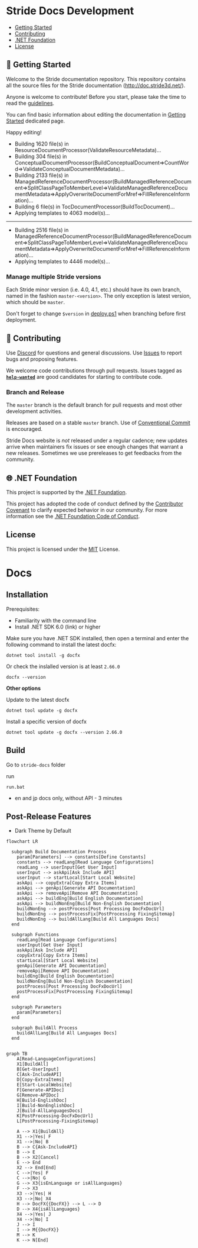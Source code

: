 # Stride Docs Development

* [Getting Started](#getting-started)
* [Contributing](#contributing)
* [.NET Foundation](#net-foundation)
* [License](#license)
<!--* [Roadmap](#roadmap)-->

## 🚀 Getting Started

Welcome to the Stride documentation repository. This repository contains all the source files for the Stride documentation (http://doc.stride3d.net/). 

Anyone is welcome to contribute! Before you start, please take the time to read the [guidelines](GUIDELINES.md). 

You can find basic information about editing the documentation in [Getting Started](GETTINGSTARTED.md) dedicated page.

Happy editing!

- Building 1620 file(s) in ResourceDocumentProcessor(ValidateResourceMetadata)...
- Building 304 file(s) in ConceptualDocumentProcessor(BuildConceptualDocument=>CountWord=>ValidateConceptualDocumentMetadata)...
- Building 2133 file(s) in ManagedReferenceDocumentProcessor(BuildManagedReferenceDocument=>SplitClassPageToMemberLevel=>ValidateManagedReferenceDocumentMetadata=>ApplyOverwriteDocumentForMref=>FillReferenceInformation)...
- Building 6 file(s) in TocDocumentProcessor(BuildTocDocument)...
- Applying templates to 4063 model(s)...

---

- Building 2516 file(s) in ManagedReferenceDocumentProcessor(BuildManagedReferenceDocument=>SplitClassPageToMemberLevel=>ValidateManagedReferenceDocumentMetadata=>ApplyOverwriteDocumentForMref=>FillReferenceInformation)...
- Applying templates to 4446 model(s)...


### Manage multiple Stride versions

Each Stride minor version (i.e. 4.0, 4.1, etc.) should have its own branch, named in the fashion `master-<version>`. The only exception is latest version, which should be `master`.

Don't forget to change `$version` in [deploy.ps1](build/deploy.ps1) when branching before first deployment.

<!--All the information you need to get started with Stride Website development can be found in the 📚 [Stride Docs Wiki](https://github.com/VaclavElias/stride-docs-next/wiki).-->

## 🤝 Contributing

Use [Discord](https://discord.gg/f6aerfE) for questions and general discussions. 
Use [Issues](https://github.com/stride3d/stride-docs/issues) to report bugs and proposing features.

We welcome code contributions through pull requests. Issues tagged as **[`help-wanted`](https://github.com/stride3d/stride-website/labels/help-wanted)** are good candidates for starting to contribute code.

### Branch and Release

The `master` branch is the default branch for pull requests and most other development activities. 

Releases are based on a stable `master` branch. Use of [Conventional Commit](https://www.conventionalcommits.org/en/v1.0.0/) is encouraged.

Stride Docs website is _not_ released under a regular cadence; new updates arrive when maintainers fix issues or see enough changes that warrant a new releases. Sometimes we use prereleases to get feedbacks from the community.

<!--
## 🗺️ Roadmap

Our Wiki [Roadmap](https://github.com/VaclavElias/stride-website-next/wiki/Roadmap) communicates upcoming changes to the Stride Docs.-->

## 🌐 .NET Foundation

This project is supported by the [.NET Foundation](http://www.dotnetfoundation.org).

This project has adopted the code of conduct defined by the [Contributor Covenant](http://contributor-covenant.org/) to clarify expected behavior in our community.
For more information see the [.NET Foundation Code of Conduct](http://www.dotnetfoundation.org/code-of-conduct).

## License

This project is licensed under the [MIT](https://github.com/VaclavElias/stride-website-next/blob/main/LICENSE.md) License.

# Docs

## Installation

Prerequisites:

- Familiarity with the command line
- Install .NET SDK 6.0 (link) or higher

Make sure you have .NET SDK installed, then open a terminal and enter the following command to install the latest docfx:

```
dotnet tool install -g docfx
```

Or check the inslalled version is at least `2.66.0`

```
docfx --version
```

**Other options**

Update to the latest docfx

```
dotnet tool update -g docfx
```

Install a specific version of docfx

```
dotnet tool update -g docfx --version 2.66.0
```

## Build

Go to `stride-docs` folder

run

```
run.bat
```

- en and jp docs only, without API - 3 minutes

 ## Post-Release Features

 - Dark Theme by Default

```mermaid
flowchart LR

  subgraph Build Documentation Process
    param[Parameters] --> constants[Define Constants]
    constants --> readLang[Read Language Configurations]
    readLang --> userInput[Get User Input]
    userInput --> askApi[Ask Include API]
    userInput --> startLocal[Start Local Website]
    askApi --> copyExtra[Copy Extra Items]
    askApi --> genApi[Generate API Documentation]
    askApi --> removeApi[Remove API Documentation]
    askApi --> buildEng[Build English Documentation]
    askApi --> buildNonEng[Build Non-English Documentation]
    buildNonEng --> postProcess[Post Processing DocFxDocUrl]
    buildNonEng --> postProcessFix[PostProcessing FixingSitemap]
    buildNonEng --> buildAllLang[Build All Languages Docs]
  end

  subgraph Functions
    readLang[Read Language Configurations]
    userInput[Get User Input]
    askApi[Ask Include API]
    copyExtra[Copy Extra Items]
    startLocal[Start Local Website]
    genApi[Generate API Documentation]
    removeApi[Remove API Documentation]
    buildEng[Build English Documentation]
    buildNonEng[Build Non-English Documentation]
    postProcess[Post Processing DocFxDocUrl]
    postProcessFix[PostProcessing FixingSitemap]
  end

  subgraph Parameters
    param[Parameters]
  end

  subgraph BuildAll Process
    buildAllLang[Build All Languages Docs]
  end


```

``` mermaid
graph TB
    A[Read-LanguageConfigurations]
    X1[BuildAll]
    B[Get-UserInput]
    C[Ask-IncludeAPI]
    D[Copy-ExtraItems]
    E[Start-LocalWebsite]
    F[Generate-APIDoc]
    G[Remove-APIDoc]
    H[Build-EnglishDoc]
    I[Build-NonEnglishDoc]
    J[Build-AllLanguagesDocs]
    K[PostProcessing-DocFxDocUrl]
    L[PostProcessing-FixingSitemap]

    A --> X1{BuildAll}
    X1 -->|Yes| F
    X1 -->|No| B
    B --> C{Ask-IncludeAPI}
    B --> E
    B --> X2[Cancel]
    E --> End
    X2 --> End[End]
    C -->|Yes| F
    C -->|No| G
    G --> X3{isEnLanguage or isAllLanguages}
    F --> X3
    X3 -->|Yes| H
    X3 -->|No| X4
    H --> DocFX{{DocFX}} --> L --> D
    D --> X4{isAllLanguages}
    X4 -->|Yes| J
    X4 -->|No| I
    J --> I
    I --> M{{DocFX}}
    M --> K
    K --> N[End]
```

